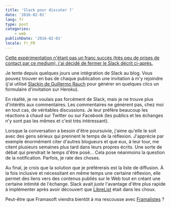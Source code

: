 ```yaml
---
title: 'Slack pour discuter ?'
date: '2016-02-01'
lang: fr
type: post
categories:
    - web
publishDate: '2016-02-01'
locale: fr_FR
---
```


<ins datetime="2016-03-21" title="Ajout au 21 mars 2017">Cette expérimentation n'étant pas un franc succès (très peu de prises de contact par ce medium), j'ai décidé de fermer le Slack décrit ci-après.</ins>

Je tente depuis quelques jours une intégration de Slack au blog. Vous pouvez trouver en bas de chaque publication une invitation à m'y rejoindre (j'ai utilisé [Slackin de Guillermo Rauch](http://rauchg.com/slackin/) pour générer en quelques clics un formulaire d'invitation sur Heroku).

En réalité, je ne voulais pas forcément de Slack, mais je ne trouve plus d'intérêts aux commentaires. Les commentaires ne génèrent pas, chez moi en tout cas, de véritables discussions. Je leur préfère beaucoup les réactions à chaud sur Twitter ou sur Facebook (les publics et les échanges n'y sont pas les mêmes et c'est très intéressant).

Lorsque la conversation a besoin d'être poursuivie, j'aime qu'elle le soit avec des gens sérieux qui prennent le temps de la réflexion. J'apprécie par exemple énormément citer d'autres blogueurs et que eux, à leur tour, me citent plusieurs semaines plus tard dans leurs propres écrits. Une sorte de débat qui prendrait le temps d'être posé… Cela pose néanmoins la question de la notification. Parfois, je rate des choses.

Au final, je crois que la solution que je préférerais est la liste de diffusion. À la fois inclusive et nécessitant en même temps une certaine réflexion, elle permet des liens vers des contenus publiés sur le Web tout en créant une certaine intimité de l'échange. Slack avait _juste_ l'avantage d'être plus rapide à implémenter après avoir découvert que [LibreList](http://librelist.com/) était dans les choux.

Peut-être que Framasoft viendra bientôt à ma rescousse avec [Framalistes](https://twitter.com/JosephK_Frama/status/684680521088143360 "Tweets échangés avec JosephK à ce sujet") ?
